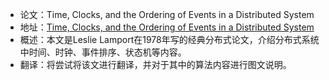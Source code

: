 

+ 论文：Time, Clocks, and the Ordering of Events in a Distributed System
+ 地址：[Time, Clocks, and the Ordering of Events in a Distributed System](https://lamport.azurewebsites.net/pubs/time-clocks.pdf)
+ 概述：本文是Leslie Lamport在1978年写的经典分布式论文，介绍分布式系统中时间、时钟、事件排序、状态机等内容。 
+ 翻译：将尝试将该文进行翻译，并对于其中的算法内容进行图文说明。 



